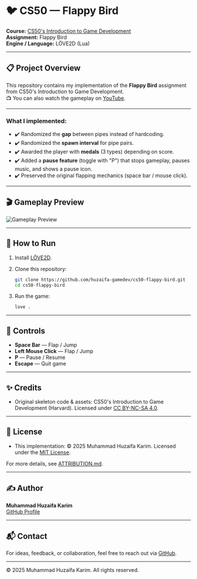 # 🐦 CS50 — Flappy Bird

**Course:** [CS50's Introduction to Game Development](https://cs50.harvard.edu/games/)  
**Assignment:** Flappy Bird  
**Engine / Language:** LÖVE2D (Lua)  

---

## 📋 Project Overview

This repository contains my implementation of the **Flappy Bird** assignment from CS50's Introduction to Game Development.  
📺 You can also watch the gameplay on [YouTube](https://youtu.be/pcWGJrJZY4s?si=Tg-HKvmC7nclxmo9).

---

### What I implemented:

- ✔️ Randomized the **gap** between pipes instead of hardcoding.  
- ✔️ Randomized the **spawn interval** for pipe pairs.  
- ✔️ Awarded the player with **medals** (3 types) depending on score.  
- ✔️ Added a **pause feature** (toggle with "P") that stops gameplay, pauses music, and shows a pause icon.  
- ✔️ Preserved the original flapping mechanics (space bar / mouse click).  

---

## 🎬 Gameplay Preview

![Gameplay Preview](docs/gameplay.gif)

---

## 🚀 How to Run

1. Install [LÖVE2D](https://love2d.org/).

2. Clone this repository:

   ```bash
   git clone https://github.com/huzaifa-gamedev/cs50-flappy-bird.git
   cd cs50-flappy-bird
   ```

3. Run the game:

   ```bash
   love .
   ```

---

## 🎯 Controls

- **Space Bar** — Flap / Jump  
- **Left Mouse Click** — Flap / Jump  
- **P** — Pause / Resume  
- **Escape** — Quit game  

---

## ✨ Credits

- Original skeleton code & assets: CS50's Introduction to Game Development (Harvard). Licensed under [CC BY-NC-SA 4.0](https://creativecommons.org/licenses/by-nc-sa/4.0/).  

---

## 📄 License

- This implementation: © 2025 Muhammad Huzaifa Karim. Licensed under the [MIT License](LICENSE).  

For more details, see [ATTRIBUTION.md](ATTRIBUTION.md).  

---

## ✍️ Author

**Muhammad Huzaifa Karim**  
[GitHub Profile](https://github.com/huzaifakarim1)  

---

## 📬 Contact

For ideas, feedback, or collaboration, feel free to reach out via [GitHub](https://github.com/huzaifakarim1).  

---

© 2025 Muhammad Huzaifa Karim. All rights reserved.
